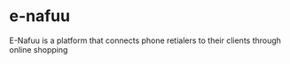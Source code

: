 # e-nafuu
E-Nafuu is a platform that connects phone retialers to their clients through online shopping
